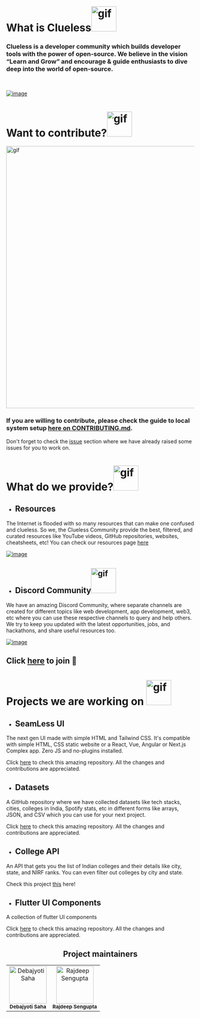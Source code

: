 <!-- # What is Clueless? ![hippo](https://media.tenor.com/LA_6z3bAMScAAAAi/ナニ-ベタックマ.gif) -->
# <h1>What is Clueless<img src="https://media.tenor.com/LA_6z3bAMScAAAAi/ナニ-ベタックマ.gif" alt="gif" width="67"/></h1>

### <p>Clueless is a developer community which builds developer tools with the power of open-source. We believe in the vision “Learn and Grow” and encourage & guide enthusiasts to dive deep into the world of open-source.</p>

</br>

[![image](https://user-images.githubusercontent.com/98400348/233864185-8fd71e25-b5a6-41c9-81de-cd5ee208ab48.png)](https://www.clueless.live/)

# <h1>Want to contribute?<img src="https://media.tenor.com/8q1Mi4wzB7sAAAAj/robot-cute.gif" alt="gif" width="67"/></h1>

[<img src="https://user-images.githubusercontent.com/98400348/233865368-2a761254-a40b-4211-a050-80ca91ee723c.png" alt="gif" align="center" width="700"/>](https://github.com/Clueless-Community/clueless-official-website)
<!-- ![Clueless Official Website Card](https://user-images.githubusercontent.com/98400348/233865368-2a761254-a40b-4211-a050-80ca91ee723c.png) -->

### <p>If you are willing to contribute, please check the guide to local system setup [here on CONTRIBUTING.md](https://github.com/Clueless-Community/clueless-official-website/blob/main/CONTRIBUTING.md).</p>

Don't forget to check the [issue](https://github.com/Clueless-Community/clueless-official-website/issues) section where we have already raised some issues for you to work on.

# What do we provide?<img src="https://media.tenor.com/ZhY_wsBbhvQAAAAi/bulb-light.gif" alt="gif" width="67"/>

+ ## Resources

The Internet is flooded with so many resources that can make one confused and clueless. So we, the Clueless Community provide the best, filtered, and curated resources like YouTube videos, GitHub repositories, websites, cheatsheets, etc! You can check our resources page [here](https://clueless-resources.super.site/resources)


[![image](https://user-images.githubusercontent.com/98400348/233865701-de5ff742-cc23-4eb7-b7b3-6e1ba2c99826.png)](https://clueless-resources.super.site/resources)

+ ## Discord Community<img src="https://media.tenor.com/EU5PsyIFwRUAAAAj/wumpus-discord.gif" alt="gif" width="67"/>
We have an amazing Discord Community, where separate channels are created for different topics like web development, app development, web3, etc where you can use these respective channels to query and help others. We try to keep you updated with the latest opportunities, jobs, and hackathons, and share useful resources too.

[![image](https://user-images.githubusercontent.com/98400348/233865943-18c83e9d-ca39-44c6-b6b3-387e3900d0e6.png)](https://discord.gg/zrVMjGW8sB)


Click [here](https://discord.gg/zrVMjGW8sB) to  join 🚀
---

#  Projects we are working on <img src="https://media.tenor.com/DIuaMBpri1QAAAAi/working-smiles.gif" alt="gif" width="67"/>
+ ## SeamLess UI
The next gen UI made with simple HTML and Tailwind CSS. It's compatible with simple HTML, CSS static website or a React, Vue, Angular or Next.js Complex app. Zero JS and no-plugins installed. 

Click [here](https://github.com/Clueless-Community/seamless-ui) to check this amazing repository. All the changes and contributions are appreciated.

+ ## Datasets
A GitHub repository where we have collected datasets like tech stacks, cities, colleges in India, Spotify stats, etc in different forms like arrays, JSON, and CSV which you can use for your next project.

Click [here](https://github.com/Clueless-Community/Datasets) to check this amazing repository. All the changes and contributions are appreciated.

+ ## College API
An API that gets you the list of Indian colleges and their details like city, state, and NIRF ranks. You can even filter out colleges by city and state. 

Check this project [this](https://github.com/Clueless-Community/collegeAPI) here! 

+ ## Flutter UI Components
A collection of flutter UI components 

Click [here](https://github.com/Clueless-Community/flutter-ui-components) to check this amazing repository. All the changes and contributions are appreciated.


<h2 align='center'> Project maintainers </h2>
<table align='center'>
<tr>
    <td align="center">
        <a href="https://github.com/Debajyoti14">
            <img src="https://avatars.githubusercontent.com/u/91759192?v=4" width="100;" alt="Debajyoti Saha"/>
            <br />
            <sub><b>Debajyoti Saha</b></sub>
        </a>
    </td>
    <td align="center">
        <a href="https://github.com/Rajdip019">
            <img src="https://avatars.githubusercontent.com/u/91758830?v=4" width="100;" alt="Rajdeep Sengupta"/>
            <br />
            <sub><b>Rajdeep Sengupta</b></sub>
        </a>
    </td>
  </tr>
</table>

